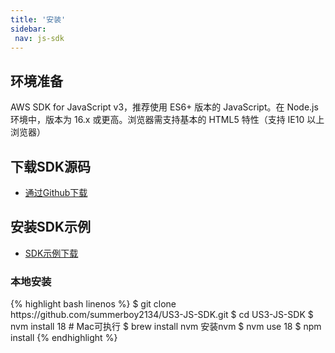```yaml
--- 
title: '安装'
sidebar:
 nav: js-sdk
---
```

## 环境准备
AWS SDK for JavaScript v3，推荐使用 ES6+ 版本的 JavaScript。在 Node.js 环境中，版本为 16.x 或更高。浏览器需支持基本的 HTML5 特性（支持 IE10 以上浏览器）

## 下载SDK源码

* [通过Github下载](https://github.com/aws/aws-sdk-js-v3)

## 安装SDK示例

* [SDK示例下载](https://github.com/summerboy2134/US3-JS-SDK/tree/main)

### 本地安装

<div class="copyable" markdown="1">
{% highlight bash linenos %}
$ git clone https://github.com/summerboy2134/US3-JS-SDK.git
$ cd US3-JS-SDK
$ nvm install 18   # Mac可执行 $ brew install nvm 安装nvm
$ nvm use 18
$ npm install
{% endhighlight %}
</div>